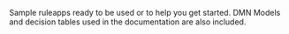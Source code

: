 Sample ruleapps ready to be used or to help you get started. DMN Models and decision tables used in the documentation are also included.
